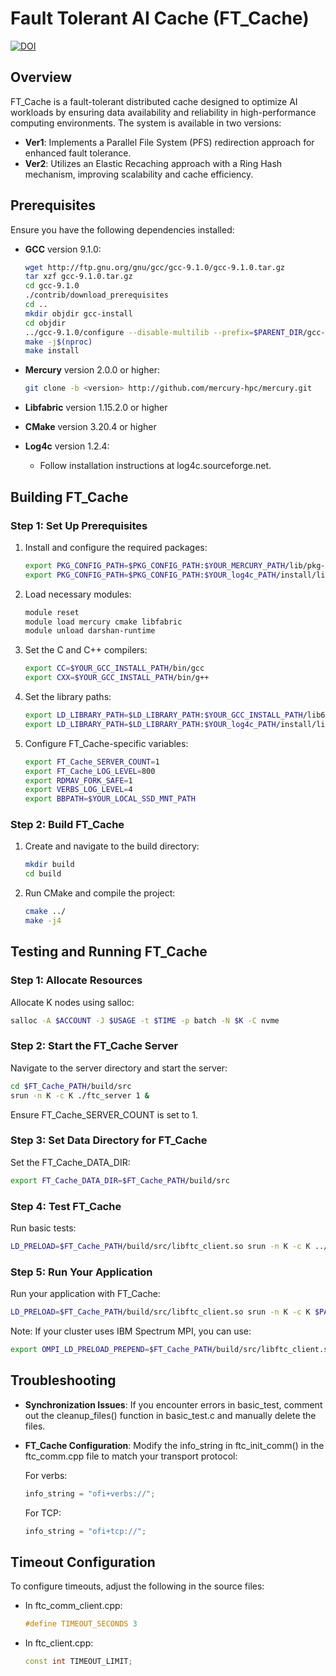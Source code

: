 # Fault Tolerant AI Cache (FT_Cache)

[![DOI](https://zenodo.org/badge/DOI/10.5281/zenodo.13347306.svg)](https://doi.org/10.5281/zenodo.13347306)

## Overview

FT_Cache is a fault-tolerant distributed cache designed to optimize AI workloads by ensuring data availability and reliability in high-performance computing environments. The system is available in two versions:

- **Ver1**: Implements a Parallel File System (PFS) redirection approach for enhanced fault tolerance.
- **Ver2**: Utilizes an Elastic Recaching approach with a Ring Hash mechanism, improving scalability and cache efficiency.

## Prerequisites

Ensure you have the following dependencies installed:

- **GCC** version 9.1.0:
  ```bash
  wget http://ftp.gnu.org/gnu/gcc/gcc-9.1.0/gcc-9.1.0.tar.gz
  tar xzf gcc-9.1.0.tar.gz
  cd gcc-9.1.0
  ./contrib/download_prerequisites
  cd ..
  mkdir objdir gcc-install
  cd objdir
  ../gcc-9.1.0/configure --disable-multilib --prefix=$PARENT_DIR/gcc-install
  make -j$(nproc)
  make install
  ```

- **Mercury** version 2.0.0 or higher:
  ```bash
  git clone -b <version> http://github.com/mercury-hpc/mercury.git
  ```

- **Libfabric** version 1.15.2.0 or higher

- **CMake** version 3.20.4 or higher

- **Log4c** version 1.2.4:
  - Follow installation instructions at log4c.sourceforge.net.

## Building FT_Cache

### Step 1: Set Up Prerequisites

1. Install and configure the required packages:
   ```bash
   export PKG_CONFIG_PATH=$PKG_CONFIG_PATH:$YOUR_MERCURY_PATH/lib/pkg-config
   export PKG_CONFIG_PATH=$PKG_CONFIG_PATH:$YOUR_log4c_PATH/install/lib/pkgconfig
   ```

2. Load necessary modules:
   ```bash
   module reset
   module load mercury cmake libfabric
   module unload darshan-runtime
   ```

3. Set the C and C++ compilers:
   ```bash
   export CC=$YOUR_GCC_INSTALL_PATH/bin/gcc
   export CXX=$YOUR_GCC_INSTALL_PATH/bin/g++
   ```

4. Set the library paths:
   ```bash
   export LD_LIBRARY_PATH=$LD_LIBRARY_PATH:$YOUR_GCC_INSTALL_PATH/lib64
   export LD_LIBRARY_PATH=$LD_LIBRARY_PATH:$YOUR_log4c_PATH/install/lib
   ```

5. Configure FT_Cache-specific variables:
   ```bash
   export FT_Cache_SERVER_COUNT=1
   export FT_Cache_LOG_LEVEL=800
   export RDMAV_FORK_SAFE=1
   export VERBS_LOG_LEVEL=4
   export BBPATH=$YOUR_LOCAL_SSD_MNT_PATH
   ```

### Step 2: Build FT_Cache

1. Create and navigate to the build directory:
   ```bash
   mkdir build
   cd build
   ```

2. Run CMake and compile the project:
   ```bash
   cmake ../
   make -j4
   ```

## Testing and Running FT_Cache

### Step 1: Allocate Resources

Allocate K nodes using salloc:
```bash
salloc -A $ACCOUNT -J $USAGE -t $TIME -p batch -N $K -C nvme
```

### Step 2: Start the FT_Cache Server

Navigate to the server directory and start the server:
```bash
cd $FT_Cache_PATH/build/src
srun -n K -c K ./ftc_server 1 &
```
Ensure FT_Cache_SERVER_COUNT is set to 1.

### Step 3: Set Data Directory for FT_Cache

Set the FT_Cache_DATA_DIR:
```bash
export FT_Cache_DATA_DIR=$FT_Cache_PATH/build/src
```

### Step 4: Test FT_Cache

Run basic tests:
```bash
LD_PRELOAD=$FT_Cache_PATH/build/src/libftc_client.so srun -n K -c K ../tests/basic_test
```

### Step 5: Run Your Application

Run your application with FT_Cache:
```bash
LD_PRELOAD=$FT_Cache_PATH/build/src/libftc_client.so srun -n K -c K $PATH_TO_YOUR_APP
```

Note: If your cluster uses IBM Spectrum MPI, you can use:
```bash
export OMPI_LD_PRELOAD_PREPEND=$FT_Cache_PATH/build/src/libftc_client.so
```

## Troubleshooting

- **Synchronization Issues**: If you encounter errors in basic_test, comment out the cleanup_files() function in basic_test.c and manually delete the files.

- **FT_Cache Configuration**: Modify the info_string in ftc_init_comm() in the ftc_comm.cpp file to match your transport protocol:

  For verbs:
  ```cpp
  info_string = "ofi+verbs://";
  ```

  For TCP:
  ```cpp
  info_string = "ofi+tcp://";
  ```

## Timeout Configuration

To configure timeouts, adjust the following in the source files:

- In ftc_comm_client.cpp:
  ```cpp
  #define TIMEOUT_SECONDS 3
  ```

- In ftc_client.cpp:
  ```cpp
  const int TIMEOUT_LIMIT;
  ```
